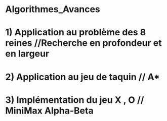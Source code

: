 # Algorithmes_Avances

# 1) Application au problème des 8 reines //Recherche en profondeur et en largeur 
# 2) Application au jeu de taquin // A*
# 3) Implémentation du jeu X , O // MiniMax Alpha-Beta
